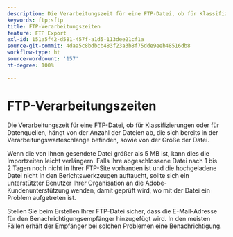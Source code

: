 ```yaml
---
description: Die Verarbeitungszeit für eine FTP-Datei, ob für Klassifizierungen oder für Datenquellen, hängt von der Anzahl der Dateien ab, die sich bereits in der Verarbeitungswarteschlange befinden, sowie von der Größe der Datei.
keywords: ftp;sftp
title: FTP-Verarbeitungszeiten
feature: FTP Export
exl-id: 151a5f42-d581-457f-a1d5-113dee21cf1a
source-git-commit: 4daa5c8bdbcb483f23a3b8f75dde9eeb48516db8
workflow-type: ht
source-wordcount: '157'
ht-degree: 100%

---
```


# FTP-Verarbeitungszeiten

Die Verarbeitungszeit für eine FTP-Datei, ob für Klassifizierungen oder für Datenquellen, hängt von der Anzahl der Dateien ab, die sich bereits in der Verarbeitungswarteschlange befinden, sowie von der Größe der Datei.

Wenn die von Ihnen gesendete Datei größer als 5 MB ist, kann dies die Importzeiten leicht verlängern. Falls Ihre abgeschlossene Datei nach 1 bis 2 Tagen noch nicht in Ihrer FTP-Site vorhanden ist und die hochgeladene Datei nicht in den Berichtswerkzeugen auftaucht, sollte sich ein unterstützter Benutzer Ihrer Organisation an die Adobe-Kundenunterstützung wenden, damit geprüft wird, wo mit der Datei ein Problem aufgetreten ist.

Stellen Sie beim Erstellen Ihrer FTP-Datei sicher, dass die E-Mail-Adresse für den Benachrichtigungsempfänger hinzugefügt wird. In den meisten Fällen erhält der Empfänger bei solchen Problemen eine Benachrichtigung.
